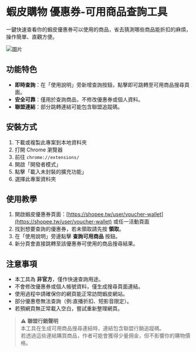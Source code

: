 # 蝦皮購物 優惠券-可用商品查詢工具

一鍵快速查看你的蝦皮優惠券可以使用的商品，省去猜測哪些商品能折扣的麻煩，操作簡單、直觀方便。

![圖片](https://files.catbox.moe/x4wb6m.png)


## 功能特色

- **即時查詢**：在「使用說明」旁新增查詢按鈕，點擊即可跳轉至可用商品搜尋頁面。
- **安全可靠**：僅用於查詢商品，不修改優惠券或個人資料。
- **聯盟連結**：部分跳轉連結可能包含聯盟追蹤碼。


## 安裝方式

1. 下載或複製此專案到本地資料夾
2. 打開 Chrome 瀏覽器
3. 前往 `chrome://extensions/`
4. 開啟「開發者模式」
5. 點擊「載入未封裝的擴充功能」
6. 選擇此專案資料夾


## 使用教學

1. 開啟蝦皮優惠券頁面：[https://shopee.tw/user/voucher-wallet](https://shopee.tw/user/voucher-wallet) 或任一活動頁面
2. 找到想要查詢的優惠券，若未領取請先按 **領取**。
3. 在「使用說明」旁邊點擊 **查詢可用商品** 按鈕。
4. 新分頁會直接跳轉至該優惠券可使用的商品搜尋結果。


## 注意事項

- 本工具為 **非官方**，僅作快速查詢用途。
- 不會修改優惠券或個人帳號資料，僅生成搜尋頁面連結。
- 使用過程中請確保你的網頁能正常訪問蝦皮網站。
- 部分優惠卷無法查詢（例:直播折扣、短影音限定）。
- 若預網頁無正常載入空白，嘗試重新整理網頁。

> ⚠️ **聯盟行銷聲明**  
> 本工具在生成可用商品搜尋連結時，連結包含聯盟行銷追蹤碼。  
> 若透過這些連結購買商品，作者可能會獲得少量佣金，但不影響你的購物價格。
